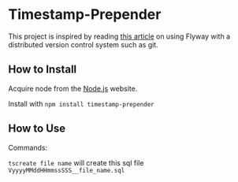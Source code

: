 # Timestamp-Prepender

This project is inspired by reading [this article](http://www.jeremyjarrell.com/using-flyway-db-with-distributed-version-control/) on using Flyway with a distributed version control system such as git.

## How to Install

Acquire node from the [Node.js](https://nodejs.com/en/) website.

Install with `npm install timestamp-prepender`

## How to Use

Commands:

`tscreate file name` will create this sql file `VyyyyMMddHHmmssSSS__file_name.sql`
